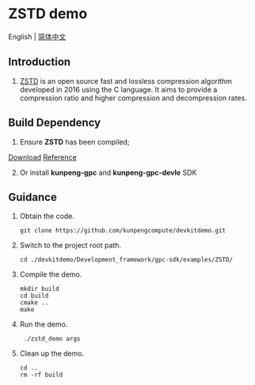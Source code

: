 # **ZSTD demo**

English | [简体中文](README.md)

## Introduction

1. [ZSTD](https://github.com/kunpengcompute/zstd)
   is an open source fast and lossless compression algorithm developed in 2016 using the C language. It aims to provide a compression ratio and higher compression and decompression rates.

## Build Dependency
1. Ensure **ZSTD** has been compiled;

[Download](https://github.com/kunpengcompute/zstd)
[Reference](https://github.com/kunpengcompute/zstd)

2. Or install **kunpeng-gpc** and **kunpeng-gpc-devle** SDK

## Guidance

1. Obtain the code.

   ```shell
   git clone https://github.com/kunpengcompute/devkitdemo.git
   ```

2. Switch to the project root path.

   ```shell
   cd ./devkitdemo/Development_framework/gpc-sdk/examples/ZSTD/
   ```

3. Compile the demo.

   ```shell
   mkdir build
   cd build
   cmake ..
   make
   ```

4. Run the demo.

   ```shell
    ./zstd_demo args
   ```

5. Clean up the demo.

   ```shell
   cd ..
   rm -rf build
   ```